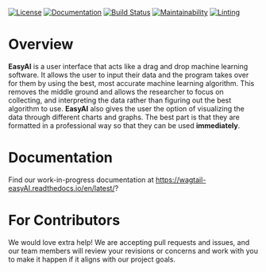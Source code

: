 [![License](https://img.shields.io/github/license/WhatYouSeeIsWhatYouLearn/wagtail-easyAI.svg)](https://github.com/WhatYouSeeIsWhatYouLearn/wagtail-easyAI/blob/main/LICENSE)
[![Documentation](https://readthedocs.org/projects/wagtail-easyai/badge/?version=latest)](https://wagtail-easyAI.readthedocs.io/en/latest/?badge=latest)
[![Build Status](https://circleci.com/gh/WhatYouSeeIsWhatYouLearn/wagtail-easyAI.svg?style=svg)](https://app.circleci.com/pipelines/github/WhatYouSeeIsWhatYouLearn/wagtail-easyAI)
[![Maintainability](https://api.codeclimate.com/v1/badges/1a07b6a3e1b4cdec3bb8/maintainability)](https://codeclimate.com/github/WhatYouSeeIsWhatYouLearn/wagtail-easyAI/maintainability)
[![Linting](https://github.com/WhatYouSeeIsWhatYouLearn/wagtail-easyAI/workflows/Lint%20Code%20Base/badge.svg)](https://github.com/marketplace/actions/super-linter)


# Overview
**EasyAI** is a user interface that acts like a drag and drop machine learning software. It allows the user to input their data and the program takes over for them by using the best, most accurate machine learning algorithm. This removes the middle ground and allows the researcher to focus on collecting, and interpreting the data rather than figuring out the best algorithm to use. **EasyAI** also gives the user the option of visualizing the data through different charts and graphs. The best part is that they are formatted in a professional way so that they can be used **immediately**.

# Documentation

Find our work-in-progress documentation at https://wagtail-easyAI.readthedocs.io/en/latest/?

# For Contributors
We would love extra help! We are accepting pull requests and issues, and our
team members will review your revisions or concerns and work with you to make it
happen if it aligns with our project goals.

